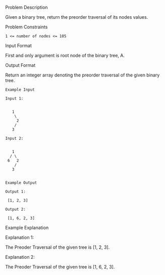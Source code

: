 Problem Description

Given a binary tree, return the preorder traversal of its nodes values.



Problem Constraints
    
    1 <= number of nodes <= 105



Input Format

First and only argument is root node of the binary tree, A.



Output Format

Return an integer array denoting the preorder traversal of the given binary tree.


    
    Example Input
    
    Input 1:
    
    
       1
        \
         2
        /
       3
    
    Input 2:
    
    
       1
      / \
     6   2
        /
       3
    
    
    Example Output
    
    Output 1:
    
     [1, 2, 3]
    
    Output 2:
    
     [1, 6, 2, 3]


Example Explanation

Explanation 1:

 The Preoder Traversal of the given tree is [1, 2, 3].

Explanation 2:

 The Preoder Traversal of the given tree is [1, 6, 2, 3].